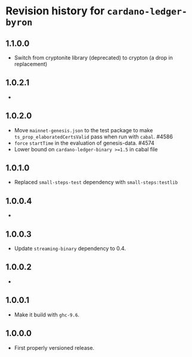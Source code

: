 # Revision history for `cardano-ledger-byron`

## 1.1.0.0

* Switch from cryptonite library (deprecated) to crypton (a drop in replacement)

## 1.0.2.1

*

## 1.0.2.0

* Move `mainnet-genesis.json` to the test package to make `ts_prop_elaboratedCertsValid` pass when run with `cabal`. #4586
* `force` `startTime` in the evaluation of genesis-data. #4574
* Lower bound on `cardano-ledger-binary >=1.5` in cabal file

## 1.0.1.0

* Replaced `small-steps-test` dependency with `small-steps:testlib`

## 1.0.0.4

*

## 1.0.0.3

* Update `streaming-binary` dependency to 0.4.

## 1.0.0.2

*

## 1.0.0.1

* Make it build with `ghc-9.6`.

## 1.0.0.0

* First properly versioned release.
